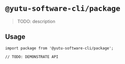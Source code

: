 # `@yutu-software-cli/package`

> TODO: description

## Usage

```
import package from '@yutu-software-cli/package';

// TODO: DEMONSTRATE API
```
